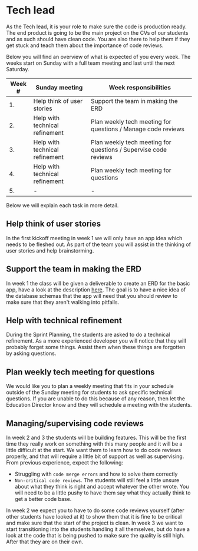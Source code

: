 # Tech lead

As the Tech lead, it is your role to make sure the code is production ready. The end product is going to be the main project on the CVs of our students and as such should have clean code. You are also there to help them if they get stuck and teach them about the importance of code reviews.

Below you will find an overview of what is expected of you every week. The weeks start on Sunday with a full team meeting and last until the next Saturday.

| Week # | Sunday meeting                 | Week responsibilities                                           |
| ------ | ------------------------------ | --------------------------------------------------------------- |
| 1.     | Help think of user stories     | Support the team in making the ERD                              |
| 2.     | Help with technical refinement | Plan weekly tech meeting for questions / Manage code reviews    |
| 3.     | Help with technical refinement | Plan weekly tech meeting for questions / Supervise code reviews |
| 4.     | Help with technical refinement | Plan weekly tech meeting for questions                          |
| 5.     | -                              | -                                                               |

Below we will explain each task in more detail.

## Help think of user stories

In the first kickoff meeting in week 1 we will only have an app idea which needs to be fleshed out. As part of the team you will assist in the thinking of user stories and help brainstorming.

## Support the team in making the ERD

In week 1 the class will be given a deliverable to create an ERD for the basic app, have a look at the description [here](/week1/MAKEME.md). The goal is to have a nice idea of the database schemas that the app will need that you should review to make sure that they aren't walking into pitfalls.

## Help with technical refinement

During the Sprint Planning, the students are asked to do a technical refinement. As a more experienced developer you will notice that they will probably forget some things. Assist them when these things are forgotten by asking questions.

## Plan weekly tech meeting for questions

We would like you to plan a weekly meeting that fits in your schedule outside of the Sunday meeting for students to ask specific technical questions. If you are unable to do this because of any reason, then let the Education Director know and they will schedule a meeting with the students.

## Managing/supervising code reviews

In week 2 and 3 the students will be building features. This will be the first time they really work on something with this many people and it will be a little difficult at the start. We want them to learn how to do code reviews properly, and that will require a little bit of support as well as supervising. From previous experience, expect the following:

- Struggling with `code merge errors` and how to solve them correctly
- `Non-critical code reviews`. The students will still feel a little unsure about what they think is right and accept whatever the other wrote. You will need to be a little pushy to have them say what they actually think to get a better code base.

In week 2 we expect you to have to do some code reviews yourself (after other students have looked at it) to show them that it is fine to be critical and make sure that the start of the project is clean. In week 3 we want to start transitioning into the students handling it all themselves, but do have a look at the code that is being pushed to make sure the quality is still high. After that they are on their own.
